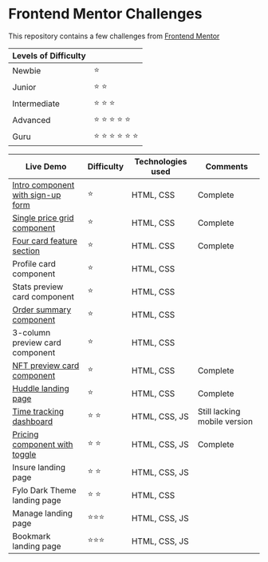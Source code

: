 # Frontend Mentor Challenges

This repository contains a few challenges from [Frontend Mentor](https://www.frontendmentor.io/)

|Levels of Difficulty | |
|---|---|
| Newbie | :star: |
| Junior | :star: :star: |
| Intermediate | :star: :star: :star:  |
| Advanced | :star: :star: :star: :star: :star: |
| Guru | :star: :star: :star: :star: :star: :star: |

|Live Demo|Difficulty|Technologies used|Comments|
|---|---|---|---|
|[Intro component with sign-up form](https://mariocachapuz.github.io/frontend-mentor-challenges/intro-component-with-signup-form/)|:star:|HTML, CSS|Complete|
|[Single price grid component](https://mariocachapuz.github.io/frontend-mentor-challenges/single-price-grid-component/)|:star:|HTML, CSS|Complete|
|[Four card feature section](https://mariocachapuz.github.io/frontend-mentor-challenges/four-card-feature-section/)|:star:|HTML. CSS|Complete|
|Profile card component|:star:|HTML, CSS||
|Stats preview card component|:star:|HTML, CSS||
|[Order summary component](https://mariocachapuz.github.io/frontend-mentor-challenges/order-summary-component/)|:star:|HTML, CSS||
|3-column preview card component|:star:|HTML, CSS||
|[NFT preview card component](https://mariocachapuz.github.io/frontend-mentor-challenges/nft-preview-card-component/)|:star:|HTML, CSS| Complete|
|[Huddle landing page](https://mariocachapuz.github.io/frontend-mentor-challenges/huddle-landing-page)|:star:|HTML, CSS| Complete|
|[Time tracking dashboard](https://mariocachapuz.github.io/frontend-mentor-challenges/time-tracking-dashboard/)|:star: :star:|HTML, CSS, JS|Still lacking mobile version|
|[Pricing component with toggle](https://mariocachapuz.github.io/frontend-mentor-challenges/pricing-component-with-toggle/)|:star: :star:|HTML, CSS, JS|Complete|
|Insure landing page|:star: :star:|HTML, CSS, JS||
|Fylo Dark Theme landing page|:star: :star:|HTML, CSS||
|Manage landing page|:star::star::star:|HTML, CSS, JS||
|Bookmark landing page|:star::star::star:|HTML, CSS, JS||
